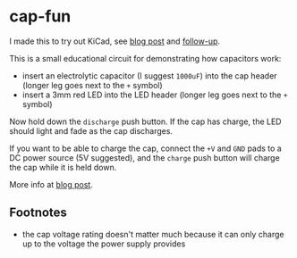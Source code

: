 # cap-fun

I made this to try out KiCad, see [blog post](https://hunsley.io/posts/2025/electronics-kicad-pcb-fabrication-cap-fun) and [follow-up](https://hunsley.io/posts/2025/electronics-cap-fun-pcb-fabrication-result-jlcpcb/).

This is a small educational circuit for demonstrating how capacitors work:

* insert an electrolytic capacitor (I suggest `1000uF`) into the cap header (longer leg goes next to the `+` symbol)
* insert a 3mm red LED into the LED header (longer leg goes next to the `+` symbol)

Now hold down the `discharge` push button. If the cap has charge, the LED should light and fade as the cap discharges.

If you want to be able to charge the cap, connect the `+V` and `GND` pads to a DC power source (5V suggested), and the `charge` push button will charge the cap while it is held down.

More info at [blog post](https://hunsley.io/posts/2025/electronics-kicad-pcb-fabrication-cap-fun).

## Footnotes

* the cap voltage rating doesn't matter much because it can only charge up to the voltage the power supply provides

